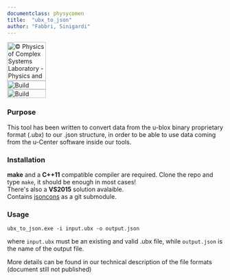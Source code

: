 ```yaml
---
documentclass: physycomen
title:  "ubx_to_json"
author: "Fabbri, Sinigardi"
---
```


<a href="http://www.physycom.unibo.it"> 
<div class="image">
<img src="https://cdn.rawgit.com/physycom/templates/697b327d/logo_unibo.png" width="90" height="90" alt="© Physics of Complex Systems Laboratory - Physics and Astronomy Department - University of Bologna"> 
</div>
</a>
<a href="https://travis-ci.org/physycom/ubx_to_json"> 
<div class="image">
<img src="https://travis-ci.org/physycom/ubx_to_json.svg?branch=master" width="90" height="20" alt="Build Status"> 
</div>
</a>
<a href="https://ci.appveyor.com/project/cenit/ubx-to-json"> 
<div class="image">
<img src="https://ci.appveyor.com/api/projects/status/1q8veq5gg35xsfwl?svg=true" width="90" height="20" alt="Build Status"> 
</div>
</a>

### Purpose
This tool has been written to convert data from the u-blox binary proprietary format (.ubx) to our .json structure, in order to be able to use data coming from the u-Center software inside our tools.

### Installation
**make** and a **C++11** compatible compiler are required. Clone the repo and type ``make``, it should be enough in most cases!   
There's also a **VS2015** solution avalaible.   
Contains [jsoncons](https://github.com/danielaparker/jsoncons) as a git submodule.

### Usage
```
ubx_to_json.exe -i input.ubx -o output.json
```
where `input.ubx` must be an existing and valid .ubx file, while `output.json` is the name of the output file.

More details can be found in our technical description of the file formats (document still not published)

